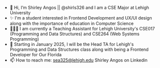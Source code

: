 - 👋 Hi, I’m Shirley Angos || @shirls326 and I am a CSE Major at Lehigh University
- ✨ I'm a student interested in Frontend Development and UX/UI design along with the importance of education in Computer Science
- 👩🏽‍💻 I am currently a Teaching Assistant for Lehigh University's CSE017 (Programming and Data Structures) and CSE264 (Web Systems Programming)
- 🎀 Starting in January 2025, I will be the Head TA for Lehigh's Programming and Data Structures class along with being a Frontend Developer for Our Florida
- 📫 How to reach me:
     sea325@lehigh.edu
     Shirley Angos on Linkedin

<!---
shirls326/shirls326 is a ✨ special ✨ repository because its `README.md` (this file) appears on your GitHub profile.
You can click the Preview link to take a look at your changes.
--->
